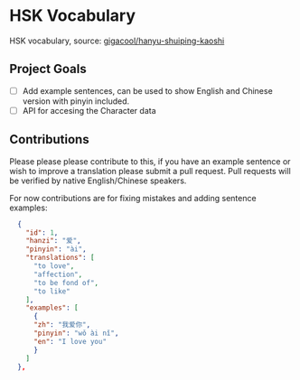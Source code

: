 # HSK Vocabulary

HSK vocabulary, source: [gigacool/hanyu-shuiping-kaoshi](https://github.com/gigacool/hanyu-shuiping-kaoshi)

## Project Goals

- [ ] Add example sentences, can be used to show English and Chinese version with pinyin included.
- [ ] API for accesing the Character data

## Contributions

Please please please contribute to this, if you have an example sentence or wish to improve a translation please submit a pull request. Pull requests will be verified by native English/Chinese speakers.

For now contributions are for fixing mistakes and adding sentence examples:

```json
  {
    "id": 1,
    "hanzi": "爱",
    "pinyin": "ài",
    "translations": [
      "to love",
      "affection",
      "to be fond of",
      "to like"
    ],
    "examples": [
      {
      "zh": "我爱你",
      "pinyin": "wǒ ài nǐ",
      "en": "I love you"
      }
    ]
  },
```


